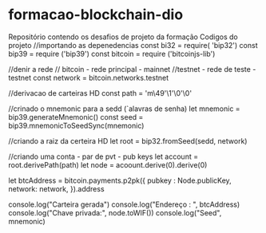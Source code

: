 # formacao-blockchain-dio
Repositório contendo os desafios de projeto da formação
Codigos do projeto
//importando as depenedencias
const bi32 = require( 'bip32')
const bip39 = require ('bip39')
const bitcoin = require ('bitcoinjs-lib')

//denir a rede
// bitcoin - rede principal - mainnet
//testnet - rede de teste - testnet 
const network = bitcoin.networks.testnet

//derivacao de carteiras HD
const path = 'm\49'\1'\0'\0'

//crinado o mnemonic para a sedd (`alavras de senha)
let mnemonic = bip39.generateMnemonic()
const seed = bip39.mnemonicToSeedSync(mnemonic)

//criando a raiz da certeira HD
let root = bip32.fromSeed(sedd, network)

//criando uma conta - par de pvt - pub keys
let account = root.derivePath(path)
let node = acoount.derive(0).derive(0)

let btcAddress = bitcoin.payments.p2pk({
    pubkey : Node.publicKey,
    network: network,
}).address

console.log("Carteira gerada")
console.log("Endereço : ", btcAddress)
console.log("Chave privada:", node.toWIF())
console.log("Seed", mnemonic)











